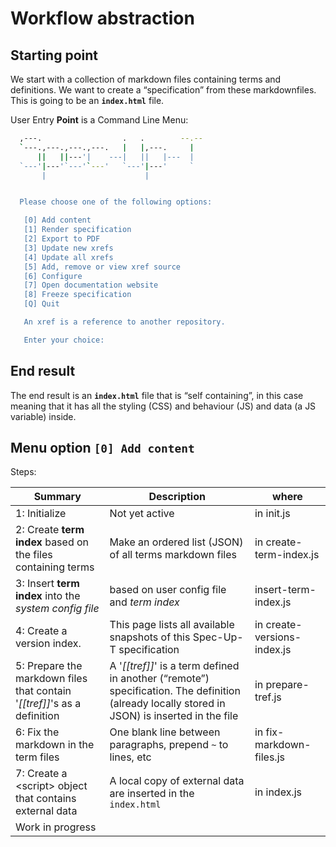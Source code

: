 # Workflow abstraction

## Starting point

We start with a collection of markdown files containing terms and definitions. We want to create a “specification” from these markdownfiles. This is going to be an **`index.html`** file.

User Entry **Point** is a Command Line Menu:


```sh
  ,---.                  .   .        --.--
  `---.,---.,---.,---.   |   |,---.     |
      ||   ||---'|    ---|   ||   |---  |
  `---'|---'`---'`---'   `---'|---'     `
       |                      |


  Please choose one of the following options:

   [0] Add content
   [1] Render specification
   [2] Export to PDF
   [3] Update new xrefs
   [4] Update all xrefs
   [5] Add, remove or view xref source
   [6] Configure
   [7] Open documentation website
   [8] Freeze specification
   [Q] Quit

   An xref is a reference to another repository.

   Enter your choice:

```

## End result

The end result is an **`index.html`** file that is “self containing”, in this case meaning that it has all the styling (CSS) and behaviour (JS) and data (a JS variable) inside.

## Menu option `[0] Add content`

Steps:

| Summary                                                                  | Description                                                                                                                                   | where                       |
| ------------------------------------------------------------------------ | --------------------------------------------------------------------------------------------------------------------------------------------- | --------------------------- |
| 1: Initialize                                                            | Not yet active                                                                                                                                | in init.js                  |
| 2: Create **term index** based on the files containing terms             | Make an ordered list (JSON) of all terms markdown files                                                                     | in create-term-index.js     |
| 3: Insert **term index** into the *system config file*                   | based on user config file and *term index*                                                                                                    | insert-term-index.js        |
| 4: Create a version index.                                               | This page lists all available snapshots of this Spec-Up-T specification                                                                       | in create-versions-index.js |
| 5: Prepare the markdown files that contain '*[[tref]]*'s as a definition | A '*[[tref]]*' is a term defined in another (“remote”) specification. The definition (already locally stored in JSON) is inserted in the file | in prepare-tref.js          |
| 6: Fix the markdown in the term files                                    | One blank line between paragraphs, prepend `~` to lines, etc                                                                                  | in fix-markdown-files.js    |
| 7: Create a &lt;script&gt; object that contains external data            | A local copy of external data are inserted in the `index.html`                                                                                | in index.js                 |
| Work in progress                                                                         |                                                                                                                                               |



